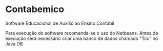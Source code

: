 # Contabemico
Software Educacional de Auxílio ao Ensino Contábil

Para execução do software recomenda-se o uso do Netbeans.
Antes da execução será necessário criar uma banco de dados chamado "Tcc" no Java DB
